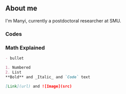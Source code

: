 ## About me

I'm Manyi, currently a postdoctoral researcher at SMU.

### Codes



### Math Explained


```markdown
- bullet

1. Numbered
2. List
**Bold** and _Italic_ and `Code` text

[Link](url) and ![Image](src)
```
